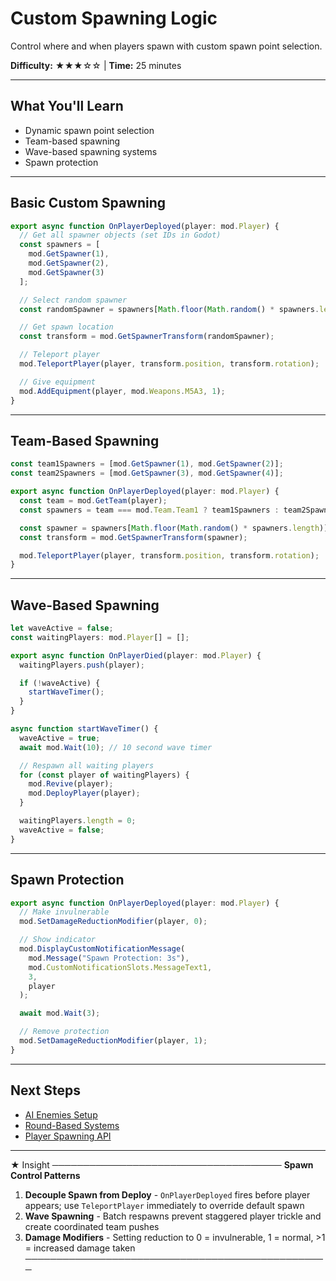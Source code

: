 # Custom Spawning Logic

Control where and when players spawn with custom spawn point selection.

**Difficulty:** ★★★☆☆ | **Time:** 25 minutes

---

## What You'll Learn

- Dynamic spawn point selection
- Team-based spawning
- Wave-based spawning systems
- Spawn protection

---

## Basic Custom Spawning

```typescript
export async function OnPlayerDeployed(player: mod.Player) {
  // Get all spawner objects (set IDs in Godot)
  const spawners = [
    mod.GetSpawner(1),
    mod.GetSpawner(2),
    mod.GetSpawner(3)
  ];

  // Select random spawner
  const randomSpawner = spawners[Math.floor(Math.random() * spawners.length)];

  // Get spawn location
  const transform = mod.GetSpawnerTransform(randomSpawner);

  // Teleport player
  mod.TeleportPlayer(player, transform.position, transform.rotation);

  // Give equipment
  mod.AddEquipment(player, mod.Weapons.M5A3, 1);
}
```

---

## Team-Based Spawning

```typescript
const team1Spawners = [mod.GetSpawner(1), mod.GetSpawner(2)];
const team2Spawners = [mod.GetSpawner(3), mod.GetSpawner(4)];

export async function OnPlayerDeployed(player: mod.Player) {
  const team = mod.GetTeam(player);
  const spawners = team === mod.Team.Team1 ? team1Spawners : team2Spawners;

  const spawner = spawners[Math.floor(Math.random() * spawners.length)];
  const transform = mod.GetSpawnerTransform(spawner);

  mod.TeleportPlayer(player, transform.position, transform.rotation);
}
```

---

## Wave-Based Spawning

```typescript
let waveActive = false;
const waitingPlayers: mod.Player[] = [];

export async function OnPlayerDied(player: mod.Player) {
  waitingPlayers.push(player);

  if (!waveActive) {
    startWaveTimer();
  }
}

async function startWaveTimer() {
  waveActive = true;
  await mod.Wait(10); // 10 second wave timer

  // Respawn all waiting players
  for (const player of waitingPlayers) {
    mod.Revive(player);
    mod.DeployPlayer(player);
  }

  waitingPlayers.length = 0;
  waveActive = false;
}
```

---

## Spawn Protection

```typescript
export async function OnPlayerDeployed(player: mod.Player) {
  // Make invulnerable
  mod.SetDamageReductionModifier(player, 0);

  // Show indicator
  mod.DisplayCustomNotificationMessage(
    mod.Message("Spawn Protection: 3s"),
    mod.CustomNotificationSlots.MessageText1,
    3,
    player
  );

  await mod.Wait(3);

  // Remove protection
  mod.SetDamageReductionModifier(player, 1);
}
```

---

## Next Steps

- [AI Enemies Setup](/tutorials/ai-enemies)
- [Round-Based Systems](/tutorials/round-based)
- [Player Spawning API](/api/player-spawning)

---

★ Insight ─────────────────────────────────────
**Spawn Control Patterns**
1. **Decouple Spawn from Deploy** - `OnPlayerDeployed` fires before player appears; use `TeleportPlayer` immediately to override default spawn
2. **Wave Spawning** - Batch respawns prevent staggered player trickle and create coordinated team pushes
3. **Damage Modifiers** - Setting reduction to 0 = invulnerable, 1 = normal, >1 = increased damage taken
─────────────────────────────────────────────────
